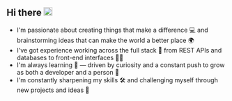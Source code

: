 ## Hi there <img src="https://camo.githubusercontent.com/d552948e7884c41fde2d32b9221d79f0df2076c7d824aaab954ca93f53d95884/68747470733a2f2f6d656469612e67697068792e636f6d2f6d656469612f6876524a434c467a6361737252346961377a2f67697068792e676966" width="20" height="20" />

- I'm passionate about creating things that make a difference 💻 and brainstorming ideas that can make the world a better place 🌍
- I've got experience working across the full stack 🦾 from REST APIs and databases to front-end interfaces 🤹‍♂️
- I'm always learning 🧠 — driven by curiosity and a constant push to grow as both a developer and a person 🌌
- I'm constantly sharpening my skills 🛠️ and challenging myself through new projects and ideas 🚀
